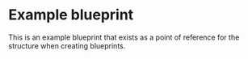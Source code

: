 # Example blueprint
This is an example blueprint that exists as a point of reference for the structure when
creating blueprints.
